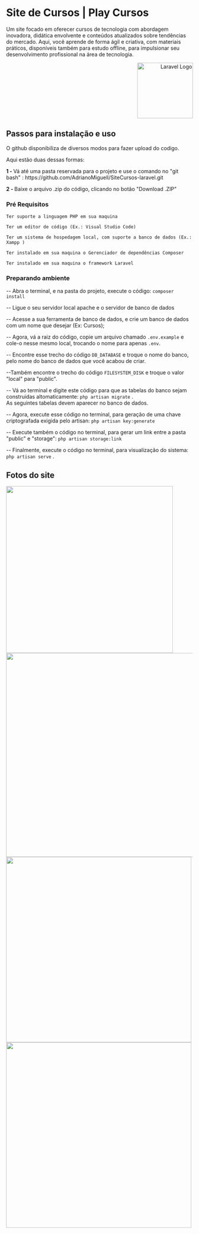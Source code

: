 # Site de Cursos | Play Cursos 

Um site focado em oferecer cursos de tecnologia com abordagem inovadora, didática envolvente e conteúdos atualizados sobre tendências do mercado. Aqui, você aprende de forma ágil e criativa, com materiais práticos, disponíveis também para estudo offline, para impulsionar seu desenvolvimento profissional na área de tecnologia.

<p align="right"><a href="https://laravel.com" target="_blank"><img src="https://raw.githubusercontent.com/laravel/art/master/logo-lockup/5%20SVG/2%20CMYK/1%20Full%20Color/laravel-logolockup-cmyk-red.svg" width="150" alt="Laravel Logo"></a></p>

## Passos para instalação e uso

O github disponibiliza de diversos modos para fazer upload do codigo. 

Aqui estão duas dessas formas:
<p style="display: block"> 
   <strong> 1 - </strong>  Vá até uma pasta reservada para o projeto e use o comando no "git bash" : 
    https://github.com/AdrianoMiguell/SiteCursos-laravel.git
</p>
<p style="display: block"> 
    <strong> 2 - </strong>  Baixe o arquivo .zip do código, clicando no botão "Download .ZIP"
</p>

### Pré Requisitos

``` Ter suporte a linguagem PHP em sua maquina ```

``` Ter um editor de código (Ex.: Visual Studio Code) ```

``` Ter um sistema de hospedagem local, com suporte a banco de dados (Ex.: Xampp ) ```

``` Ter instalado em sua maquina o Gerenciador de dependências Composer ```

``` Ter instalado em sua maquina o framework Laravel ```

### Preparando ambiente

-- Abra o terminal, e na pasta do projeto, execute o código: ``` composer install ```

-- Ligue o seu servidor local apache e o servidor de banco de dados

-- Acesse a sua ferramenta de banco de dados, e crie um banco de dados com um nome que desejar (Ex: Cursos);

-- Agora, vá a raiz do código, copie um arquivo chamado  ``` .env.example ```  e cole-o nesse mesmo local, trocando o nome para apenas ```.env```.

-- Encontre esse trecho do código ``` DB_DATABASE ```  e troque o nome do banco, pelo nome do banco de dados que você acabou de criar. 

--Também encontre o trecho do código ```FILESYSTEM_DISK``` e troque o valor "local" para "public".

-- Vá ao terminal e digite este código para que as tabelas do banco sejam construidas altomaticamente:  ``` php artisan migrate ``` .  
As seguintes tabelas devem aparecer no banco de dados.

-- Agora, execute esse código no terminal, para geração de uma chave criptografada exigida pelo artisan: ``` php artisan key:generate ```

-- Execute também o código no terminal, para gerar um link entre a pasta "public" e "storage": ``` php artisan storage:link ```

-- Finalmente, execute o código no terminal, para visualização do sistema:  ``` php artisan serve ``` . 


## Fotos do site

<div>
    <img src="https://github.com/AdrianoMiguell/SiteCursos-laravel/blob/main/.github/imagens_app/dashboard_user.jpg" width="450" />
    <img src="https://github.com/AdrianoMiguell/SiteCursos-laravel/blob/main/.github/imagens_app/index_page_user.jpg" width="550" />
</div>
<div>
    <img src="https://github.com/AdrianoMiguell/SiteCursos-laravel/blob/main/.github/imagens_app/page_create_course_admin.jpg" width="500" />
    <img src="https://github.com/AdrianoMiguell/SiteCursos-laravel/blob/main/.github/imagens_app/search_page_user.jpg" width="500" />
</div>


